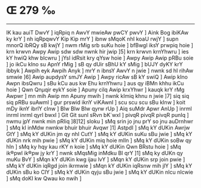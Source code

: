 # Œ 279 ‰
---
lK kau auiT DwvY ] iqRpiq n AwvY mwieAw pwCY pwvY ] Aink Bog ibiKAw
ky krY ] nh iqRpqwvY Kip Kip mrY ] ibnw sMqoK nhI koaU rwjY ] supn
mnorQ ibRQy sB kwjY ] nwm rMig srb suKu hoie ] bfBwgI iksY prwpiq
hoie ] krn krwvn Awpy Awip sdw sdw nwnk hir jwip ]5] krn
krwvn krnYhwru ] ies kY hwiQ khw bIcwru ] jYsI idRsit kry qYsw hoie ]
Awpy Awip Awip pRBu soie ] jo ikCu kIno su ApnY rMig ] sB qy dUir sBhU
kY sMig ] bUJY dyKY krY ibbyk ] Awpih eyk Awpih Anyk ] mrY n ibnsY
AwvY n jwie ] nwnk sd hI rihAw smwie ]6] Awip aupdysY smJY Awip
] Awpy ricAw sB kY swiQ ] Awip kIno Awpn ibsQwru ] sBu kCu aus kw
Ehu krnYhwru ] aus qy iBMn khhu ikCu hoie ] Qwn Qnµqir eykY soie ] Apuny
cilq Awip krxYhwr ] kauqk krY rMg Awpwr ] mn mih Awip mn Apuny
mwih ] nwnk kImiq khnu n jwie ]7] siq siq siq pRBu suAwmI ] gur
prswid iknY viKAwnI ] scu scu scu sBu kInw ] koit mDy iknY ibrlY cInw
] Blw Blw Blw qyrw rUp ] Aiq suMdr Apwr AnUp ] inrml inrml
inrml qyrI bwxI ] Git Git sunI sRvn bK´wxI ] pivqR pivqR pivqR
punIq ] nwmu jpY nwnk min pRIiq ]8]12] sloku ] sMq srin jo jnu prY
so jnu auDrnhwr ] sMq kI inMdw nwnkw bhuir bhuir Avqwr ]1] AstpdI
] sMq kY dUKin Awrjw GtY ] sMq kY dUKin jm qy nhI CutY ] sMq kY dUKin
suKu sBu jwie ] sMq kY dUKin nrk mih pwie ] sMq kY dUKin miq hoie
mlIn ] sMq kY dUKin soBw qy hIn ] sMq ky hqy kau rKY n koie ] sMq kY
dUKin Qwn BRstu hoie ] sMq ik®pwl ik®pw jy krY ] nwnk sMqsMig inMdku BI
qrY ]1] sMq ky dUKn qy muKu BvY ] sMqn kY dUKin kwg ijau lvY ] sMqn kY
dUKin srp join pwie ] sMq kY dUKin iqRgd join ikrmwie ] sMqn kY dUKin
iqRsnw mih jlY ] sMq kY dUKin sBu ko ClY ] sMq kY dUKin qyju sBu jwie ]
sMq kY dUKin nIcu nIcwie ] sMq doKI kw Qwau ko nwih ]
####
